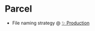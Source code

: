 # Parcel

- File naming strategy @ [✨ Production](https://parceljs.org/production.html#file-naming-strategy)
